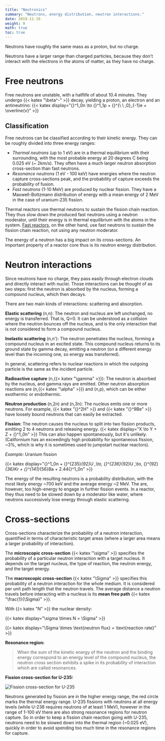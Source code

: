 ```yaml
---
title: "Neutronics"
summary: "Neutrons, energy distribution, neutron interactions."
date: 2019-11-16
weight: 9
math: true
toc: true
---
```


Neutrons have roughly the same mass as a proton, but no charge.

Neutrons have a larger range than charged particles, because they don't interact with the electrons in the atoms of matter, as they have no charge.

# Free neutrons

Free neutrons are unstable, with a halflife of about 10.4 minutes. They undergo {{< katex "\beta^-" >}} decay, yielding a proton, an electron and an antineutrino:
{{< katex display="{}^1_0n \to {}^1_1p + {}^{\ \ \,0}_{-1}e + \overline{v}" >}}

## Classification

Free neutrons can be classified according to their kinetic energy. They can be roughly divided into three energy ranges:

* _Thermal neutrons_ (up to 1 eV) are in a thermal equilibrium with their surrounding, with the most probable energy at 20 degrees C being 0.025 eV (~ 2km/s). They often have a much larger neutron absorption cross-section than fast neutrons.
* _Resonance neutrons_ (1 eV - 100 keV) have energies where the neutron capture cross-sections peak, and the probability of capture exceeds the probability of fusion.
* _Fast neutrons_ (1-10 MeV) are produced by nuclear fission. They have a Maxwell-Boltzmann distribution of energy with a mean energy of 2 MeV in the case of uranium-235 fission.

Thermal reactors use thermal neutrons to sustain the fission chain reaction. They thus slow down the produced fast neutrons using a neutron moderator, until their energy is in thermal equilibrium with the atoms in the system. [Fast reactors](https://world-nuclear.org/information-library/current-and-future-generation/fast-neutron-reactors.aspx), on the other hand, use fast neutrons to sustain the fission chain reaction, not using any neutron moderator.

The energy of a neutron has a big impact on its cross-sections. An important property of a reactor core thus is its neutron energy distribution.

# Neutron interactions

Since neutrons have no charge, they pass easily through electron clouds and directly interact with nuclei. Those interactions can be thought of as two steps: first the neutron is absorbed by the nucleus, forming a compound nucleus, which then decays.

There are two main kinds of interactions: scattering and absorption.

**Elastic scattering** (n,n): The neutron and nucleus are left unchanged, no energy is transferred. That is, Q=0. It can be understood as a collision where the neutron bounces off the nucleus, and is the only interaction that is not considered to form a compound nucleus.

**Inelastic scattering** (n,n'): The neutron penetrates the nucleus, forming a compound nucleus in an excited state. This compound nucleus returns to its ground state by gamma decay, emitting a neutron (on a different energy level than the incoming one, so energy was transferred).

In general, scattering refers to nuclear reactions in which the outgoing particle is the same as the incident particle.

**Radioactive capture** (n,{{< katex "\gamma" >}}): The neutron is absorbed by the nucleus, and gamma rays are emitted. Other neutron absorption reactions are (n,{{< katex "\alpha" >}}) and (n,p), which can be either exothermic or endothermic.

**Neutron production** (n,2n) and (n,3n): The nucleus emits one or more neutrons. For example, {{< katex "{}^2H" >}} and {{< katex "{}^9Be" >}} have loosely bound neutrons that can easily be extracted.

**Fission**: The neutron causes the nucleus to split into two fission products, emitting 2 to 4 neutrons and releasing energy.
{{< katex display="X \to Y + Z + {}^1_0n" >}}
This can also happen spontaneously, but it's unlikely. (Californium has an exceedingly high probability for spontaneous fission, ~3%, which is why it is sometimes used to jumpstart nuclear reactors).

_Example:_ Uranium fission

{{< katex display="{}^1_0n + {}^{235}_{92}U \,\to\, {}^{236}_{92}U \,\to\, {}^{92}_{36}Kr + {}^{141}_{56}Ba + 2.44{}^1_0n" >}}

The energy of the resulting neutrons is a probability distribution, with the most likely energy ~700 keV and the average energy ~2 MeV. The are, however, too high-energy to engage in further fission events. In a reactor, they thus need to be slowed down by a moderator like water, where neutrons successively lose energy through elastic scattering.

# Cross-sections

Cross-sections characterize the probability of a neutron interaction, quantified in terms of characteristic target areas (where a larger area means a larger probability of interaction).

The **microscopic cross-section** {{< katex "\sigma" >}} specifies the probability of a particular neutron interaction with a target nucleus. It depends on the target nucleus, the type of reaction, the neutron energy, and the target energy.

The **macroscopic cross-section** {{< katex "\Sigma" >}} specifies this probability of a neutron interaction for the whole medium.
It is considered per unit path length that the neutron travels. The average distance a neutron travels before interacting with a nucleus is its **mean free path** {{< katex "\frac{1}{\Sigma}" >}}.

With {{< katex "N" >}} the nuclear density:

{{< katex display="\sigma \times N = \Sigma" >}}

{{< katex display="\Sigma \times \text{neutron flux} = \text{reaction rate}" >}}

**Resonance region:**
> When the sum of the kinetic energy of the neutron and the binding energy correspond to an energy level of the compound nucleus, the neutron cross section exhibits a spike in its probability of interaction which are called resonances.

**Fission cross-section for U-235:**

![Fission cross-section for U-235](/images/docs/fission-cross-section-u235.png)

 Neutrons generated by fission are in the higher energy range, the red circle marks the thermal energy range. U-235 fissions with neutrons at all energy levels (while U-238 requires neutrons of at least 1 MeV), however in the range of 1-100 eV there are also strong resonance regions for neutron capture. So in order to keep a fission chain reaction going with U-235, neutrons need to be slowed down into the thermal region (~0.025 eV), quickly in order to avoid spending too much time in the resonance regions for capture.

